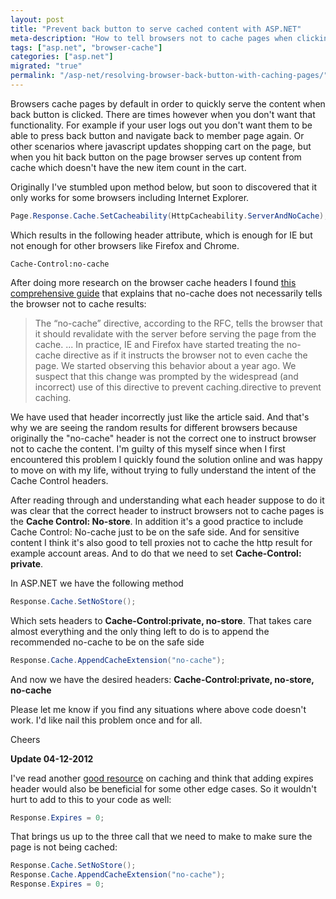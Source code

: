 ```yaml
---
layout: post
title: "Prevent back button to serve cached content with ASP.NET"
meta-description: "How to tell browsers not to cache pages when clicking back button."
tags: ["asp.net", "browser-cache"]
categories: ["asp.net"]
migrated: "true"
permalink: "/asp-net/resolving-browser-back-button-with-caching-pages/"
---
```


Browsers cache pages by default in order to quickly serve the content when back button is clicked. There are times however when you don't want that functionality. For example if your user logs out you don't want them to be able to press back button and navigate back to member page again. Or other scenarios where javascript updates shopping cart on the page, but when you hit back button on the page browser serves up content from cache which doesn't have the new item count in the cart.

Originally I've stumbled upon method below, but soon to discovered that it only works for some browsers including Internet Explorer.

```csharp
Page.Response.Cache.SetCacheability(HttpCacheability.ServerAndNoCache);
```

Which results in the following header attribute, which is enough for IE but not enough for other browsers like Firefox and Chrome.

```
Cache-Control:no-cache
```

After doing more research on the browser cache headers I found [this comprehensive guide][1] that explains that no-cache does not necessarily tells the browser not to cache results:

> The “no-cache” directive, according to
> the RFC, tells the browser that it
> should revalidate with the server
> before serving the page from the
> cache. ... In practice, IE and
> Firefox have started treating the
> no-cache directive as if it instructs
> the browser not to even cache the
> page. We started observing this
> behavior about a year ago. We suspect
> that this change was prompted by the
> widespread (and incorrect) use of this
> directive to prevent caching.directive to prevent caching.

We have used that header incorrectly just like the article said. And that's why we are seeing the random results for different browsers because originally the "no-cache" header is not the correct one to instruct browser not to cache the content. I'm guilty of this myself since when I first encountered this problem I quickly found the solution online and was happy to move on with my life, without trying to fully understand the intent of the Cache Control headers.

After reading through and understanding what each header suppose to do it was clear that the correct header to instruct browsers not to cache pages is the **Cache Control: No-store**. In addition it's a good practice to include Cache Control: No-cache just to be on the safe side. And for sensitive content I think it's also good to tell proxies not to cache the http result for example account areas. And to do that we need to set **Cache-Control: private**.

In ASP.NET we have the following method

```csharp
Response.Cache.SetNoStore();
```

Which sets headers to **Cache-Control:private, no-store**. That takes care almost everything and the only thing left to do is to append the recommended no-cache to be on the safe side

```csharp
Response.Cache.AppendCacheExtension("no-cache");
```

And now we have the desired headers: **Cache-Control:private, no-store, no-cache**

Please let me know if you find any situations where above code doesn't work. I'd like nail this problem once and for all.

Cheers

**Update 04-12-2012**

I've read another [good resource][2] on caching and think that adding expires header would also be beneficial for some other edge cases. So it wouldn't hurt to add to this to your code as well:

```csharp
Response.Expires = 0;
```

That brings us up to the three call that we need to make to make sure the page is not being cached:

```csharp
Response.Cache.SetNoStore();
Response.Cache.AppendCacheExtension("no-cache");
Response.Expires = 0;
```

[1]: http://palpapers.plynt.com/issues/2008Jul/cache-control-attributes/
[2]: http://www.mnot.net/cache_docs/
